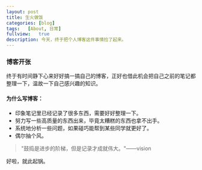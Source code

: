 ```yaml
---
layout:	post
title: 生火做饭
categories:	[blog]
tags:	[About, 日常]
fullview:	true
description: 今天，终于把个人博客这件事情捡了起来。
---
```


### 博客开张

终于有时间静下心来好好搞一搞自己的博客，正好也借此机会把自己之前的笔记都整理一下，温故一下自己感兴趣的知识。

#### 为什么写博客：

* 印象笔记里已经记录了很多东西，需要好好整理一下。
* 努力写一些高质量的东西出来，毕竟太糟糕的东西也拿不出手。
* 系统地分析一些问题，如果碰巧能帮到某些同学就更好了。
* 偶尔抽个风。

> "鼓捣是进步的阶梯，但是记录才成就伟大。"——vision

好啦，就此起锅。